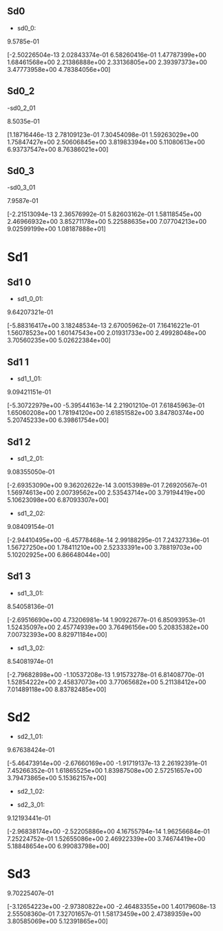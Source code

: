 ## Sd0

- sd0_0:

9.5785e-01

[-2.50226504e-13  2.02843374e-01  6.58260416e-01  1.47787399e+00
  1.68461568e+00  2.21386888e+00  2.33136805e+00  2.39397373e+00
  3.47773958e+00  4.78384056e+00]

## Sd0_2

-sd0_2_01

8.5035e-01

[1.18716446e-13 2.78109123e-01 7.30454098e-01 1.59263029e+00
 1.75847427e+00 2.50606845e+00 3.81983394e+00 5.11080613e+00
 6.93737547e+00 8.76386021e+00]

## Sd0_3

-sd0_3_01

7.9587e-01

[-2.21513094e-13  2.36576992e-01  5.82603162e-01  1.58118545e+00
  2.46966932e+00  3.85271178e+00  5.22588635e+00  7.07704213e+00
  9.02599199e+00  1.08187888e+01]

# Sd1

## Sd1 0 
- sd1_0_01:

9.64207321e-01

[-5.88316417e+00  3.18248534e-13  2.67005962e-01  7.16416221e-01
  1.56078523e+00  1.60147543e+00  2.01931733e+00  2.49928048e+00
  3.70560235e+00  5.02622384e+00]

## Sd1 1
- sd1_1_01:

9.09421151e-01

[-5.30722979e+00 -5.39544163e-14  2.21901210e-01  7.61845963e-01
  1.65060208e+00  1.78194120e+00  2.61851582e+00  3.84780374e+00
  5.20745233e+00  6.39861754e+00]

## Sd1 2
- sd1_2_01:

9.08355050e-01

[-2.69353090e+00  9.36202622e-14  3.00153989e-01  7.26920567e-01
  1.56974613e+00  2.00739562e+00  2.53543714e+00  3.79194419e+00
  5.10623098e+00  6.87093307e+00]

- sd1_2_02:

9.08409154e-01

[-2.94410495e+00 -6.45778468e-14  2.99188295e-01  7.24327336e-01
  1.56727250e+00  1.78411210e+00  2.52333391e+00  3.78819703e+00
  5.10202925e+00  6.86648044e+00]


## Sd1 3
- sd1_3_01:

8.54058136e-01

[-2.69516690e+00  4.73206981e-14  1.90922677e-01  6.85093953e-01
  1.52435097e+00  2.45774939e+00  3.76496156e+00  5.20835382e+00
  7.00732393e+00  8.82971184e+00]

- sd1_3_02:

8.54081974e-01

[-2.79682898e+00 -1.10537208e-13  1.91573278e-01  6.81408770e-01
  1.52854222e+00  2.45837073e+00  3.77065682e+00  5.21138412e+00
  7.01489118e+00  8.83782485e+00]


# Sd2

- sd2_1_01:

9.67638424e-01

[-5.46473914e+00 -2.67660169e+00 -1.91719137e-13  2.26192391e-01
  7.45266352e-01  1.61865525e+00  1.83987508e+00  2.57251657e+00
  3.79473865e+00  5.15362157e+00]

- sd2_1_02:


- sd2_3_01:

9.12193441e-01

[-2.96838174e+00 -2.52205886e+00  4.16755794e-14  1.96256684e-01
  7.25224752e-01  1.52655086e+00  2.46922339e+00  3.74674419e+00
  5.18848654e+00  6.99083798e+00]


# Sd3

9.70225407e-01

[-3.12654223e+00 -2.97380822e+00 -2.46483355e+00  1.40179608e-13
  2.55508360e-01  7.32701657e-01  1.58173459e+00  2.47389359e+00
  3.80585069e+00  5.12391865e+00]
